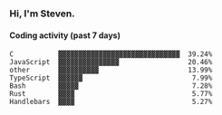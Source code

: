 ### Hi, I'm Steven.

#### Coding activity (past 7 days)
```
C           ▓▓▓▓▓▓▓▓▓▓▓▓▓▓▓▓▓▓▓▓▓▓▓▓▓▓▓▓▓▓  39.24%
JavaScript  ▓▓▓▓▓▓▓▓▓▓▓▓▓▓▓                 20.46%
other       ▓▓▓▓▓▓▓▓▓▓                      13.99%
TypeScript  ▓▓▓▓▓▓                           7.99%
Bash        ▓▓▓▓▓                            7.28%
Rust        ▓▓▓▓                             5.77%
Handlebars  ▓▓▓▓                             5.27%
```
